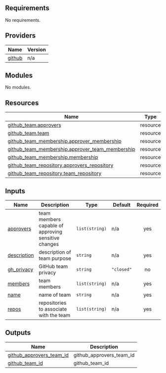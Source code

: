## Requirements

No requirements.

## Providers

| Name | Version |
|------|---------|
| <a name="provider_github"></a> [github](#provider\_github) | n/a |

## Modules

No modules.

## Resources

| Name | Type |
|------|------|
| [github_team.approvers](https://registry.terraform.io/providers/integrations/github/latest/docs/resources/team) | resource |
| [github_team.team](https://registry.terraform.io/providers/integrations/github/latest/docs/resources/team) | resource |
| [github_team_membership.approver_membership](https://registry.terraform.io/providers/integrations/github/latest/docs/resources/team_membership) | resource |
| [github_team_membership.approver_team_membership](https://registry.terraform.io/providers/integrations/github/latest/docs/resources/team_membership) | resource |
| [github_team_membership.membership](https://registry.terraform.io/providers/integrations/github/latest/docs/resources/team_membership) | resource |
| [github_team_repository.approvers_repository](https://registry.terraform.io/providers/integrations/github/latest/docs/resources/team_repository) | resource |
| [github_team_repository.team_repository](https://registry.terraform.io/providers/integrations/github/latest/docs/resources/team_repository) | resource |

## Inputs

| Name | Description | Type | Default | Required |
|------|-------------|------|---------|:--------:|
| <a name="input_approvers"></a> [approvers](#input\_approvers) | team members capable of approving sensitive changes | `list(string)` | n/a | yes |
| <a name="input_description"></a> [description](#input\_description) | description of team purpose | `string` | n/a | yes |
| <a name="input_gh_privacy"></a> [gh\_privacy](#input\_gh\_privacy) | GitHub team privacy | `string` | `"closed"` | no |
| <a name="input_members"></a> [members](#input\_members) | team members | `list(string)` | n/a | yes |
| <a name="input_name"></a> [name](#input\_name) | name of team | `string` | n/a | yes |
| <a name="input_repos"></a> [repos](#input\_repos) | repositories to associate with the team | `list(string)` | n/a | yes |

## Outputs

| Name | Description |
|------|-------------|
| <a name="output_github_approvers_team_id"></a> [github\_approvers\_team\_id](#output\_github\_approvers\_team\_id) | github\_approvers\_team\_id |
| <a name="output_github_team_id"></a> [github\_team\_id](#output\_github\_team\_id) | github\_team\_id |
